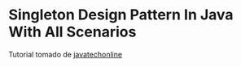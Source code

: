 # Singleton Design Pattern In Java With All Scenarios
Tutorial tomado de [javatechonline](https://javatechonline.com/singleton-design-pattern-in-java-with-all-scenarios/?fbclid=IwAR3lrUm4gzFV7EVwVBBMvPYF5baaXnjcRc5iYBSp8EscJsIULxjsAkcCYig)

